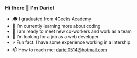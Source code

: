 ### Hi there 👋 I'm Dariel
- :mortar_board: I graduated from 4Geeks Academy
- 🌱 I’m currently learning more about coding
- :busts_in_silhouette: I am ready to meet new co-workers and work as a team
- :office: I’m looking for a job as a web developer
- ⚡ Fun fact: I have some experience working in a intership
- 📫 How to reach me: dariel0514@hotmail.com
